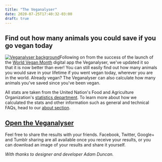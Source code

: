 ```yaml
---
title: "The Veganalyser"
date: 2020-07-25T17:40:32-03:00
draft: true
---
```

## Find out how many animals you could save if you go vegan today

[![Veganalyser background ](https://www.vegansociety.com/sites/default/files/uploads/header3_0.jpg)](https://www.vegansociety.com/veganalyser)Following on from the success of the launch of the [World Vegan Month](https://www.vegansociety.com/whats-new/campaigns/world-vegan-month) digital app the Veganalyser, we've updated it so that it is now better than ever! You can still easily find out how many animals you would save in your lifetime if you went vegan today, wherever you are in the world. Already vegan? The Veganalyser can also calculate how many animals you've saved since you've been vegan.

All stats are taken from the United Nation's Food and Agriculture Organization's [statistics department](http://faostat.fao.org/beta/en/#home). To learn more about how we calculated the stats and other information such as general and technical FAQs, head to our [about section](https://www.vegansociety.com/whats-new/campaigns/veganalyser/about-veganalyser).

## [Open the Veganalyser](https://www.vegansociety.com/sites/default/apps/veganalyser/?page=1)

Feel free to share the results with your friends. Facebook, Twitter, Google+ and Tumblr sharing are all available once you receive your results, or you can download an image of your results and share it yourself.

*With thanks to designer and developer Adam Duncan.*